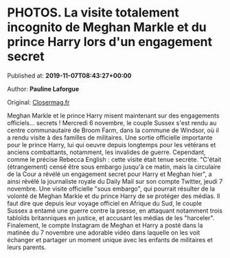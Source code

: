 
# PHOTOS. La visite totalement incognito de Meghan Markle et du prince Harry lors d'un engagement secret

Published at: **2019-11-07T08:43:27+00:00**

Author: **Pauline Laforgue**

Original: [Closermag.fr](https://www.closermag.fr/royautes/la-visite-totalement-incognito-de-meghan-markle-et-du-prince-harry-lors-d-un-eng-1045788)

Meghan Markle et le prince Harry misent maintenant sur des engagements officiels... secrets ! Mercredi 6 novembre, le couple Sussex s'est rendu au centre communautaire de Broom Farm, dans la commune de Windsor, où il a rendu visite à des familles de militaires. Une sortie officielle importante pour le prince Harry, lui qui oeuvre depuis longtemps pour les vétérans et anciens combattants, notamment, les invalides de guerre. Cependant, comme le précise Rebecca English : cette visite était tenue secrète.
"C'était (étrangement) censé être sous embargo jusqu'à ce matin, mais la circulaire de la Cour a révélé un engagement secret pour Harry et Meghan hier", a ainsi révélé la journaliste royale du Daily Mail sur son compte Twitter, jeudi 7 novembre. Une visite officielle "sous embargo", qui pourrait résulter de la volonté de Meghan Markle et du prince Harry de se protéger des médias. Il faut dire que depuis leur voyage officiel en Afrique du Sud, le couple Sussex a entamé une guerre contre la presse, en attaquant notamment trois tabloïds britanniques en justice, et accusant les médias de les "harceler". Finalement, le compte Instagram de Meghan et Harry a posté dans la matinée du 7 novembre une adorable vidéo dans laquelle on les voit échanger et partager un moment unique avec les enfants de militaires et leurs parents.
